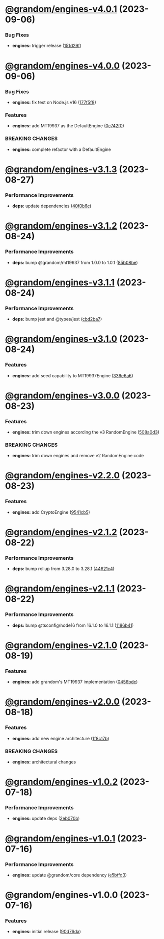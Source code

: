 # [@grandom/engines-v4.0.1](https://github.com/grandom-library/grandom-js/compare/@grandom/engines-v4.0.0...@grandom/engines-v4.0.1) (2023-09-06)


### Bug Fixes

* **engines:** trigger release ([151d29f](https://github.com/grandom-library/grandom-js/commit/151d29fb0569b2d8398bd05d03d67b898e917e14))

# [@grandom/engines-v4.0.0](https://github.com/grandom-library/grandom-js/compare/@grandom/engines-v3.1.3...@grandom/engines-v4.0.0) (2023-09-06)


### Bug Fixes

* **engines:** fix test on Node.js v16 ([177f5f8](https://github.com/grandom-library/grandom-js/commit/177f5f827f5fc21e84ea159aae2f5db63c3ba8c6))


### Features

* **engines:** add MT19937 as the DefaultEngine ([0c742f0](https://github.com/grandom-library/grandom-js/commit/0c742f0da91de42199493f8ca95aa08a36b345e4))


### BREAKING CHANGES

* **engines:** complete refactor with a DefaultEngine

# [@grandom/engines-v3.1.3](https://github.com/grandom-library/grandom-js/compare/@grandom/engines-v3.1.2...@grandom/engines-v3.1.3) (2023-08-27)


### Performance Improvements

* **deps:** update dependencies ([40f0b6c](https://github.com/grandom-library/grandom-js/commit/40f0b6c138a5c2741b11190ef2d79c6960d395f4))

# [@grandom/engines-v3.1.2](https://github.com/grandom-library/grandom-js/compare/@grandom/engines-v3.1.1...@grandom/engines-v3.1.2) (2023-08-24)


### Performance Improvements

* **deps:** bump @grandom/mt19937 from 1.0.0 to 1.0.1 ([85b08be](https://github.com/grandom-library/grandom-js/commit/85b08be9906d840345eeaa3513c373df8ccab581))

# [@grandom/engines-v3.1.1](https://github.com/grandom-library/grandom-js/compare/@grandom/engines-v3.1.0...@grandom/engines-v3.1.1) (2023-08-24)


### Performance Improvements

* **deps:** bump jest and @types/jest ([cbd2ba7](https://github.com/grandom-library/grandom-js/commit/cbd2ba75068f3f485b735e4fbc4bb9cd6fd3b098))

# [@grandom/engines-v3.1.0](https://github.com/grandom-library/grandom-js/compare/@grandom/engines-v3.0.0...@grandom/engines-v3.1.0) (2023-08-24)


### Features

* **engines:** add seed capability to MT19937Engine ([336e6a6](https://github.com/grandom-library/grandom-js/commit/336e6a6273d4fe933bde7a0585dd38995f06b00c))

# [@grandom/engines-v3.0.0](https://github.com/grandom-library/grandom-js/compare/@grandom/engines-v2.2.0...@grandom/engines-v3.0.0) (2023-08-23)


### Features

* **engines:** trim down engines according the v3 RandomEngine ([508a0d3](https://github.com/grandom-library/grandom-js/commit/508a0d3e05e401c6d84c0eecae24e9325d06827c))


### BREAKING CHANGES

* **engines:** trim down engines and remove v2 RandomEngine code

# [@grandom/engines-v2.2.0](https://github.com/grandom-library/grandom-js/compare/@grandom/engines-v2.1.2...@grandom/engines-v2.2.0) (2023-08-23)


### Features

* **engines:** add CryptoEngine ([9541cb5](https://github.com/grandom-library/grandom-js/commit/9541cb54d9e9d921957432b989551bc0293acc20))

# [@grandom/engines-v2.1.2](https://github.com/grandom-library/grandom-js/compare/@grandom/engines-v2.1.1...@grandom/engines-v2.1.2) (2023-08-22)


### Performance Improvements

* **deps:** bump rollup from 3.28.0 to 3.28.1 ([44621c4](https://github.com/grandom-library/grandom-js/commit/44621c4c01d07beeffe44dcfb7984b4c0ff0599c))

# [@grandom/engines-v2.1.1](https://github.com/grandom-library/grandom-js/compare/@grandom/engines-v2.1.0...@grandom/engines-v2.1.1) (2023-08-22)


### Performance Improvements

* **deps:** bump @tsconfig/node16 from 16.1.0 to 16.1.1 ([1186b41](https://github.com/grandom-library/grandom-js/commit/1186b418ac99f5333eb25f5b50164b2c863061bc))

# [@grandom/engines-v2.1.0](https://github.com/grandom-library/grandom-js/compare/@grandom/engines-v2.0.0...@grandom/engines-v2.1.0) (2023-08-19)


### Features

* **engines:** add grandom's MT19937 implementation ([0456bdc](https://github.com/grandom-library/grandom-js/commit/0456bdc78d8612a19229b3d4c8c4f263839d7a32))

# [@grandom/engines-v2.0.0](https://github.com/grandom-library/grandom-js/compare/@grandom/engines-v1.0.2...@grandom/engines-v2.0.0) (2023-08-18)


### Features

* **engines:** add new engine architecture ([1f8c17b](https://github.com/grandom-library/grandom-js/commit/1f8c17b03cd70a2dbd380d3d6c86eafc1414e255))


### BREAKING CHANGES

* **engines:** architectural changes

# [@grandom/engines-v1.0.2](https://github.com/grandom-library/grandom-js/compare/@grandom/engines-v1.0.1...@grandom/engines-v1.0.2) (2023-07-18)


### Performance Improvements

* **engines:** update deps ([2eb070b](https://github.com/grandom-library/grandom-js/commit/2eb070bfed5dad1ffdb92d44747a8d3fb3be4a6d))

# [@grandom/engines-v1.0.1](https://github.com/grandom-library/grandom-js/compare/@grandom/engines-v1.0.0...@grandom/engines-v1.0.1) (2023-07-16)


### Performance Improvements

* **engines:** update @grandom/core dependency ([e5bffd3](https://github.com/grandom-library/grandom-js/commit/e5bffd3e0b7e2ef905830ea5d4bc1e74db39f9cf))

# @grandom/engines-v1.0.0 (2023-07-16)


### Features

* **engines:** initial release ([90d76da](https://github.com/grandom-library/grandom-js/commit/90d76da474f45955cb9b262e1fbda33e80c70e20))
